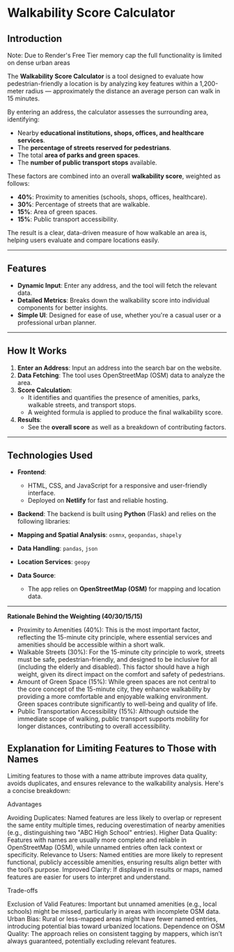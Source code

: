 # Walkability Score Calculator

## Introduction

Note: Due to Render's Free Tier memory cap the full functionality is limited on dense urban areas

The **Walkability Score Calculator** is a tool designed to evaluate how pedestrian-friendly a location is by analyzing key features within a 1,200-meter radius — approximately the distance an average person can walk in 15 minutes.  

By entering an address, the calculator assesses the surrounding area, identifying:  
- Nearby **educational institutions, shops, offices, and healthcare services**.  
- The **percentage of streets reserved for pedestrians**.  
- The total **area of parks and green spaces**.  
- The **number of public transport stops** available.  

These factors are combined into an overall **walkability score**, weighted as follows:  
- **40%**: Proximity to amenities (schools, shops, offices, healthcare).  
- **30%**: Percentage of streets that are walkable.  
- **15%**: Area of green spaces.  
- **15%**: Public transport accessibility.  

The result is a clear, data-driven measure of how walkable an area is, helping users evaluate and compare locations easily.

---

## Features

- **Dynamic Input**: Enter any address, and the tool will fetch the relevant data.  
- **Detailed Metrics**: Breaks down the walkability score into individual components for better insights.   
- **Simple UI**: Designed for ease of use, whether you're a casual user or a professional urban planner.  

---

## How It Works

1. **Enter an Address**: Input an address into the search bar on the website.  
2. **Data Fetching**: The tool uses OpenStreetMap (OSM) data to analyze the area.  
3. **Score Calculation**:  
   - It identifies and quantifies the presence of amenities, parks, walkable streets, and transport stops.  
   - A weighted formula is applied to produce the final walkability score.  
4. **Results**:  
   - See the **overall score** as well as a breakdown of contributing factors.  

---

## Technologies Used

- **Frontend**:  
  - HTML, CSS, and JavaScript for a responsive and user-friendly interface.  
  - Deployed on **Netlify** for fast and reliable hosting.  
 
- **Backend**: 
The backend is built using **Python** (Flask) and relies on the following libraries:  
- **Mapping and Spatial Analysis**: `osmnx`, `geopandas`, `shapely`  
- **Data Handling**: `pandas`, `json`  
- **Location Services**: `geopy`  

- **Data Source**:  
  - The app relies on **OpenStreetMap (OSM)** for mapping and location data.  

---

**Rationale Behind the Weighting (40/30/15/15)**
- Proximity to Amenities (40%): This is the most important factor, reflecting the 15-minute city principle, where essential services and amenities should be accessible within a short walk.
- Walkable Streets (30%): For the 15-minute city principle to work, streets must be safe, pedestrian-friendly, and designed to be inclusive for all (including the elderly and disabled). This factor should have a high weight, given its direct impact on the comfort and safety of pedestrians.
- Amount of Green Space (15%): While green spaces are not central to the core concept of the 15-minute city, they enhance walkability by providing a more comfortable and enjoyable walking environment. Green spaces contribute significantly to well-being and quality of life.
- Public Transportation Accessibility (15%): Although outside the immediate scope of walking, public transport supports mobility for longer distances, contributing to overall accessibility.

## Explanation for Limiting Features to Those with Names
Limiting features to those with a name attribute improves data quality, avoids duplicates, and ensures relevance to the walkability analysis. Here's a concise breakdown:

Advantages

Avoiding Duplicates: Named features are less likely to overlap or represent the same entity multiple times, reducing overestimation of nearby amenities (e.g., distinguishing two "ABC High School" entries).
Higher Data Quality: Features with names are usually more complete and reliable in OpenStreetMap (OSM), while unnamed entries often lack context or specificity.
Relevance to Users: Named entities are more likely to represent functional, publicly accessible amenities, ensuring results align better with the tool’s purpose.
Improved Clarity: If displayed in results or maps, named features are easier for users to interpret and understand.

Trade-offs

Exclusion of Valid Features: Important but unnamed amenities (e.g., local schools) might be missed, particularly in areas with incomplete OSM data.
Urban Bias: Rural or less-mapped areas might have fewer named entries, introducing potential bias toward urbanized locations.
Dependence on OSM Quality: The approach relies on consistent tagging by mappers, which isn’t always guaranteed, potentially excluding relevant features.
